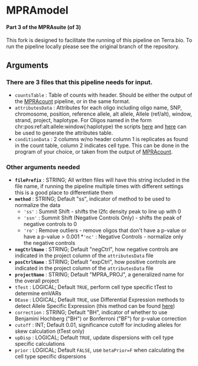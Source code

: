 # MPRAmodel

#### Part 3 of the MPRAsuite (of 3)
This fork is designed to facilitate the running of this pipeline on Terra.bio. To run the pipeline locally please see the original branch of the repository.


## Arguments

### There are 3 files that this pipeline needs for input. <br>
   * `countsTable` : Table of counts with header. Should be either the output of the [MPRAcount](https://github.com/tewhey-lab/tag_analysis_WDL) pipeline, or in the same format. <br>
   * `attributesData` : Attributes for each oligo including oligo name, SNP, chromosome, position, reference allele, alt allele, Allele (ref/alt), window, strand, project, haplotype. For Oligos named in the form chr:pos:ref:alt:allele:window(:haplotype) the scripts [here](https://github.com/tewhey-lab/tag_analysis_WDL/blob/master/scripts/make_infile.py) and [here](https://github.com/tewhey-lab/tag_analysis_WDL/blob/master/scripts/make_attributes_oligo.pl) can be used to generate the attributes table. <br>
   * `conditionData` : 2 columns w/no header column 1 is replicates as found in the count table, column 2 indicates cell type. This can be done in the program of your choice, or taken from the output of [MPRAcount](https://github.com/tewhey-lab/tag_analysis_WDL).

### Other arguments needed <br>
  * **`filePrefix`** : STRING; All written files will have this string included in the file name, if running the pipeline multiple times with  different settings this is a good place to differentiate them
  * **`method`** : STRING; Default "ss", indicator of method to be used to normalize the data
      * `'ss'` : Summit Shift - shifts the l2fc density peak to line up with 0
      * `'ssn'` : Summit Shift (Negative Controls Only) - shifts the peak of negative controls to 0
      * `'ro'` : Remove outliers - remove oligos that don't have a p-value or have a p-value > 0.001
      *`'nc'` : Negative Controls - normalize only the negative controls
  * **`negCtrlName`** : STRING; Default "negCtrl", how negative controls are indicated in the project column of the `attributesData` file
  * **`posCtrlName`** : STRING; Default "expCtrl", how positive controls are indicated in the project column of the `attributesData` file
  * **`projectName`** : STRING; Default "MPRA_PROJ", a generalized name for the overall project
  * `tTest` : LOGICAL; Default `TRUE`, perform cell type specific tTest to determine emVARs
  * `DEase` : LOGICAL; Default `TRUE`, use Differential Expression methods to detect Allele Specific Expression (this method can be found [here](http://rstudio-pubs-static.s3.amazonaws.com/275642_e9d578fe1f7a404aad0553f52236c0a4.html))
  * `correction` : STRING; Default "BH", indicator of whether to use Benjamini Hochberg ("BH") or Bonferroni ("BF") for p-value correction
  * `cutoff` : INT; Default 0.01, significance cutoff for including alleles for skew calculation (tTest only)
  * `upDisp` : LOGICAL; Default `TRUE`, update dispersions with cell type specific calculations
  * `prior` : LOGICAL; Default `FALSE`, use `betaPrior=F` when calculating the cell type specific dispersions

